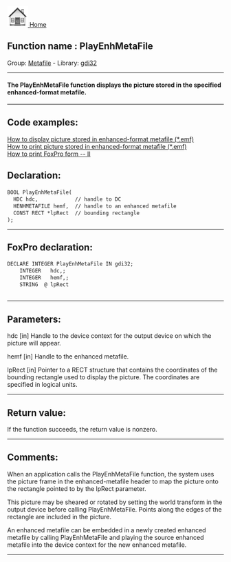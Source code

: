 [<img src="../../images/home.png"> Home ](https://github.com/VFPX/Win32API)  

## Function name : PlayEnhMetaFile
Group: [Metafile](../../functions_group.md#Metafile)  -  Library: [gdi32](../../libraries.md#gdi32)  
***  


#### The PlayEnhMetaFile function displays the picture stored in the specified enhanced-format metafile.
***  


## Code examples:
[How to display picture stored in enhanced-format metafile (*.emf)](../../samples/sample_403.md)  
[How to print picture stored in enhanced-format metafile (*.emf)](../../samples/sample_405.md)  
[How to print FoxPro form -- II](../../samples/sample_406.md)  

## Declaration:
```foxpro  
BOOL PlayEnhMetaFile(
  HDC hdc,            // handle to DC
  HENHMETAFILE hemf,  // handle to an enhanced metafile
  CONST RECT *lpRect  // bounding rectangle
);  
```  
***  


## FoxPro declaration:
```foxpro  
DECLARE INTEGER PlayEnhMetaFile IN gdi32;
	INTEGER   hdc,;
	INTEGER   hemf,;
	STRING  @ lpRect
  
```  
***  


## Parameters:
hdc 
[in] Handle to the device context for the output device on which the picture will appear. 

hemf 
[in] Handle to the enhanced metafile. 

lpRect 
[in] Pointer to a RECT structure that contains the coordinates of the bounding rectangle used to display the picture. The coordinates are specified in logical units.  
***  


## Return value:
If the function succeeds, the return value is nonzero.  
***  


## Comments:
When an application calls the PlayEnhMetaFile function, the system uses the picture frame in the enhanced-metafile header to map the picture onto the rectangle pointed to by the lpRect parameter.   
  
This picture may be sheared or rotated by setting the world transform in the output device before calling PlayEnhMetaFile. Points along the edges of the rectangle are included in the picture.   
  
An enhanced metafile can be embedded in a newly created enhanced metafile by calling PlayEnhMetaFile and playing the source enhanced metafile into the device context for the new enhanced metafile.   
  
***  

